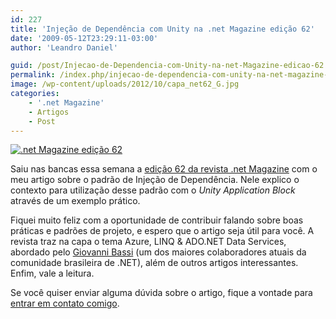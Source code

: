 ```yaml
---
id: 227
title: 'Injeção de Dependência com Unity na .net Magazine edição 62'
date: '2009-05-12T23:29:11-03:00'
author: 'Leandro Daniel'

guid: /post/Injecao-de-Dependencia-com-Unity-na-net-Magazine-edicao-62.aspx
permalink: /index.php/injecao-de-dependencia-com-unity-na-net-magazine-edicao-62/
image: /wp-content/uploads/2012/10/capa_net62_G.jpg
categories:
    - '.net Magazine'
    - Artigos
    - Post
---
```


[![.net Magazine edição 62](http://leandrodaniel.com/pics/WindowsLiveWriter/InjeodeDependnciacomUn.netMagazineedio62/665D5393/capa_netMag62.jpg ".net Magazine edição 62")](http://www.devmedia.com.br/resumo/default.asp?ed=62&site=1)

Saiu nas bancas essa semana a [edição 62 da revista .net Magazine](http://www.devmedia.com.br/resumo/default.asp?ed=62&site=1) com o meu artigo sobre o padrão de Injeção de Dependência. Nele explico o contexto para utilização desse padrão com o *Unity Application Block* através de um exemplo prático.

Fiquei muito feliz com a oportunidade de contribuir falando sobre boas práticas e padrões de projeto, e espero que o artigo seja útil para você. A revista traz na capa o tema Azure, LINQ &amp; ADO.NET Data Services, abordado pelo [Giovanni Bassi](http://unplugged.giggio.net) (um dos maiores colaboradores atuais da comunidade brasileira de .NET), além de outros artigos interessantes. Enfim, vale a leitura.

Se você quiser enviar alguma dúvida sobre o artigo, fique a vontade para [entrar em contato comigo](http://www.leandrodaniel.com/contact).